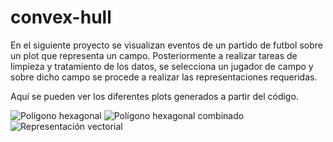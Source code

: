 # convex-hull
En el siguiente proyecto se visualizan eventos de un partido de futbol sobre un plot que representa un campo. Posteriormente a realizar tareas de limpieza y tratamiento de los datos, se selecciona un jugador de campo y sobre dicho campo se procede a realizar las representaciones requeridas. 

Aquí se pueden ver los diferentes plots generados a partir del código.

![Polígono hexagonal](convex-hull/convex-hull.png)
![Polígono hexagonal combinado](convex-hull/combinated-convex-hull.png)
![Representación vectorial](convex-hull/vector-plot.png)
